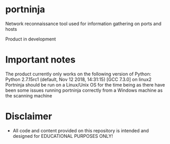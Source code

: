 # portninja
Network reconnaissance tool used for information gathering on ports and hosts 

Product in development


# Important notes
The product currently only works on the following version of Python:
Python 2.7.15rc1 (default, Nov 12 2018, 14:31:15) 
[GCC 7.3.0] on linux2
Portninja should be run on a Linux/Unix OS for the time being as there
have been some issues running portninja correctly from a Windows
machine as the scanning machine

# Disclaimer
- All code and content provided on this repository is intended and designed for EDUCATIONAL PURPOSES ONLY!
